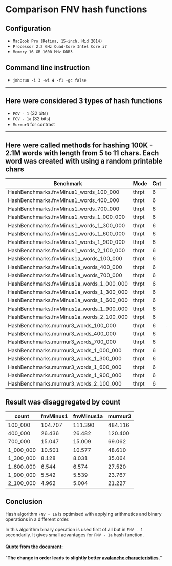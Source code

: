 # Comparison FNV hash functions

## Configuration

- `MacBook Pro (Retina, 15-inch, Mid 2014)`
- `Processor 2,2 GHz Quad-Core Intel Core i7`
- `Memory 16 GB 1600 MHz DDR3`

## Command line instruction

- `jmh:run -i 3 -wi 4 -f1 -gc false`

---

## Here were considered 3 types of hash functions

- `FOV - 1` (32 bits)
- `FOV - 1a` (32 bits)
- `Murmur3` for contrast

---

## Here were called methods for hashing 100K - 2.1M words with length from 5 to 11 chars. Each word was created with using a random printable chars

| Benchmark | Mode | Cnt | Score | Error | Units |
--- | --- | --- | --- | --- | ---
HashBenchmarks.fnvMinus1_words_100_000 | thrpt | 6 | 104.707 | ± | 32.088 |ops/s
HashBenchmarks.fnvMinus1_words_400_000 | thrpt | 6 | 26.436 | ± | 1.300 |ops/s
HashBenchmarks.fnvMinus1_words_700_000 | thrpt | 6 | 15.047 | ± | 0.311 |ops/s
HashBenchmarks.fnvMinus1_words_1_000_000 | thrpt | 6 | 10.501 | ± | 0.462 |ops/s
HashBenchmarks.fnvMinus1_words_1_300_000 | thrpt | 6 | 8.128 | ± | 0.104 |ops/s
HashBenchmarks.fnvMinus1_words_1_600_000 | thrpt | 6 | 6.544 | ± | 0.199 |ops/s
HashBenchmarks.fnvMinus1_words_1_900_000 | thrpt | 6 | 5.542 | ± | 0.082 |ops/s
HashBenchmarks.fnvMinus1_words_2_100_000 | thrpt | 6 | 4.962 | ± | 0.196 |ops/s
HashBenchmarks.fnvMinus1a_words_100_000 | thrpt | 6 | 111.390 | ± | 4.007 |ops/s
HashBenchmarks.fnvMinus1a_words_400_000 | thrpt | 6 | 26.482 | ± | 1.407 |ops/s
HashBenchmarks.fnvMinus1a_words_700_000 | thrpt | 6 | 15.009 | ± | 0.658 |ops/s
HashBenchmarks.fnvMinus1a_words_1_000_000 | thrpt | 6 | 10.577 | ± | 0.163 |ops/s
HashBenchmarks.fnvMinus1a_words_1_300_000 | thrpt | 6 | 8.031 | ± | 0.253 |ops/s
HashBenchmarks.fnvMinus1a_words_1_600_000 | thrpt | 6 | 6.574 | ± | 0.109 |ops/s
HashBenchmarks.fnvMinus1a_words_1_900_000 | thrpt | 6 | 5.539 | ± | 0.088 |ops/s
HashBenchmarks.fnvMinus1a_words_2_100_000 | thrpt | 6 | 5.004 | ± | 0.040 |ops/s
HashBenchmarks.murmur3_words_100_000 | thrpt | 6 | 484.116 | ± | 13.840 |ops/s
HashBenchmarks.murmur3_words_400_000 | thrpt | 6 | 120.400 | ± | 4.159 |ops/s
HashBenchmarks.murmur3_words_700_000 | thrpt | 6 | 69.062 | ± | 3.507 |ops/s
HashBenchmarks.murmur3_words_1_000_000 | thrpt | 6 | 48.610 | ± | 0.518 |ops/s
HashBenchmarks.murmur3_words_1_300_000 | thrpt | 6 | 35.064 | ± | 2.797 |ops/s
HashBenchmarks.murmur3_words_1_600_000 | thrpt | 6 | 27.520 | ± | 0.810 |ops/s
HashBenchmarks.murmur3_words_1_900_000 | thrpt | 6 | 23.767 | ± | 0.638 |ops/s
HashBenchmarks.murmur3_words_2_100_000 | thrpt | 6 | 21.227 | ± | 1.176 |ops/s

## Result was disaggregated by count

| count | fnvMinus1 | fnvMinus1a | murmur3 |
--- | --- | --- | ---
100_000 | 104.707 | 111.390 | 484.116
400_000 | 26.436 | 26.482 | 120.400
700_000 | 15.047 | 15.009 | 69.062
1_000_000 | 10.501 | 10.577 | 48.610
1_300_000 | 8.128 | 8.031 | 35.064
1_600_000 | 6.544 | 6.574 | 27.520
1_900_000 | 5.542 | 5.539 | 23.767
2_100_000 | 4.962 | 5.004 | 21.227

## Conclusion

Hash algorithm `FNV - 1a` is optimised with applying arithmetics and binary operations in a different order.

In this algorithm binary operation is used first of all but in `FNV - 1` secondarily. It gives small advantages for `FNV - 1a` hash function.

#### Quote from [the document](https://en.wikipedia.org/wiki/Fowler%E2%80%93Noll%E2%80%93Vo_hash_function#FNV-1a_hash):

"**The change in order leads to slightly better [avalanche characteristics](https://en.wikipedia.org/wiki/Avalanche_effect).**"
